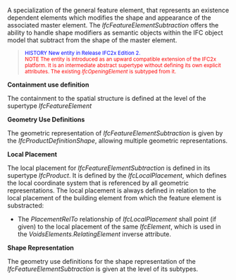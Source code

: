 ﻿A specialization of the general feature element, that represents an existence dependent elements which modifies the shape and appearance of the associated master element. The _IfcFeatureElementSubtraction_ offers the ability to handle shape modifiers as semantic objects within the IFC object model that subtract from the shape of the master element.

> <small><font color="#0000FF">HISTORY New entity in
        Release IFC2x Edition 2.</font></small>  
> <small><font color="#FF0000">NOTE The entity is
        introduced as an upward compatible extension of the IFC2x
        platform. It is an intermediate abstract supertype
        without defining its own explicit attributes. The
        existing <i>IfcOpeningElement</i> is subtyped from
        it.</font></small>
> 


****Containment use definition****

The containment to the spatial structure is defined at the level of the supertype _IfcFeatureElement_

****Geometry Use Definitions****

The geometric representation of _IfcFeatureElementSubtraction_ is given by the _IfcProductDefinitionShape_, allowing multiple geometric representations.

**Local Placement**

The local placement for _IfcFeatureElementSubtraction_ is defined in its supertype _IfcProduct_. It is defined by the _IfcLocalPlacement_, which defines the local coordinate system that is referenced by all geometric representations. The local placement is always defined in relation to the local placement of the building element from which the feature element is substracted:

* The _PlacementRelTo_ relationship of _IfcLocalPlacement_ shall point (if given) to the local placement of the same _IfcElement_, which is used in the _VoidsElements.RelatingElement_ inverse attribute. 

**Shape Representation**

The geometry use definitions for the shape representation of the _IfcFeatureElementSubtraction_ is given at the level of its subtypes.

